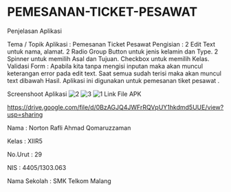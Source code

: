 # PEMESANAN-TICKET-PESAWAT

Penjelasan Aplikasi

Tema / Topik Aplikasi : Pemesanan Ticket Pesawat
Pengisian :
2 Edit Text untuk nama, alamat.
2 Radio Group Button untuk jenis kelamin dan Type.
2 Spinner untuk memilih Asal dan Tujuan.
Checkbox untuk memilih Kelas.
Validasi Form :
Apabila kita tanpa mengisi inputan maka akan muncul keterangan error pada edit text.
Saat semua sudah terisi maka akan muncul text dibawah Hasil.
Aplikasi ini digunakan untuk pemesanan tiket pesawat .

Screenshoot Aplikasi
![2](https://cloud.githubusercontent.com/assets/14921998/19409506/143660e4-92ff-11e6-84d6-e66c748d733a.PNG)
![3](https://cloud.githubusercontent.com/assets/14921998/19409507/143bcdd6-92ff-11e6-905b-13c342a26e93.PNG)
![1](https://cloud.githubusercontent.com/assets/14921998/19409508/143ecf54-92ff-11e6-976c-01c6b16ecdaa.PNG)
Link File APK

https://drive.google.com/file/d/0BzAGJQ4JWFrRQVpUY1hkdmd5UUE/view?usp=sharing

Nama : Norton Rafli Ahmad Qomaruzzaman

Kelas : XIIR5

No.Urut : 29

NIS : 4405/1303.063

Nama Sekolah : SMK Telkom Malang

